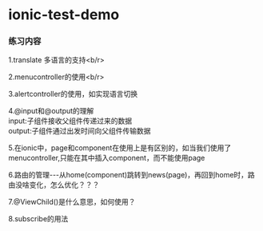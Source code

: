 # ionic-test-demo

### 练习内容
1.translate  多语言的支持<b/r>

2.menucontroller的使用<b/r>

3.alertcontroller的使用，如实现语言切换<br/>

4.@input和@output的理解<br/>
input:子组件接收父组件传递过来的数据<br/>
output:子组件通过出发时间向父组件传输数据<br/>

5.在ionic中，page和component在使用上是有区别的，如当我们使用了menucontroller,只能在其中插入component，而不能使用page<br/>

6.路由的管理---从home(component)跳转到news(page)，再回到home时，路由没啥变化，怎么优化？？？<br/>

7.@ViewChild()是什么意思，如何使用？<br/>

8.subscribe的用法


